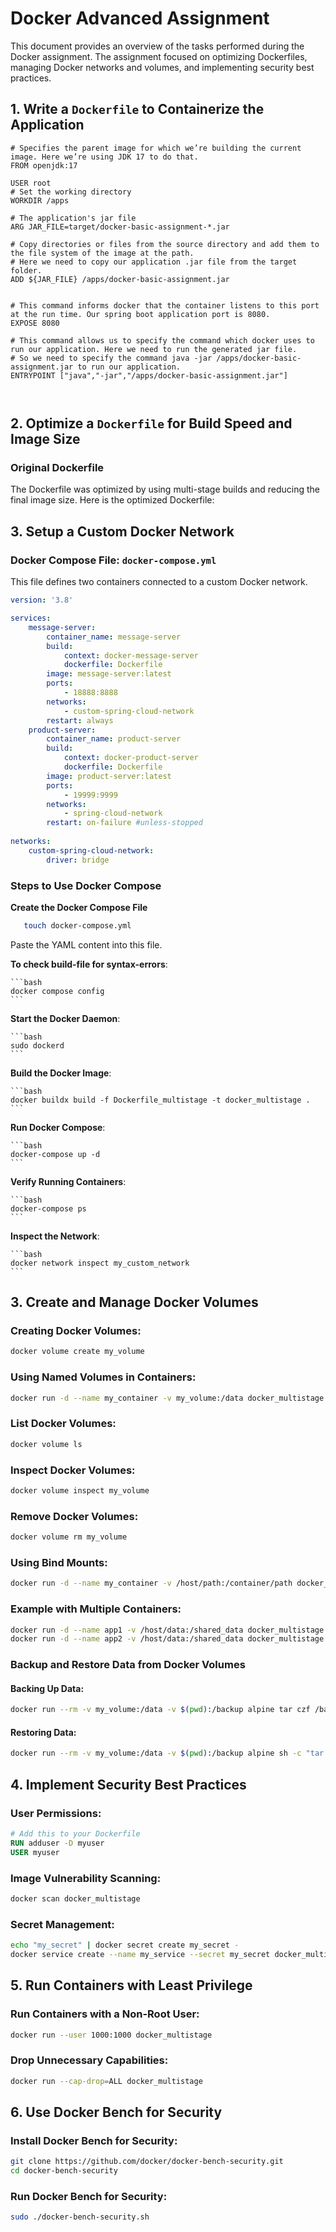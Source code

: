 # Docker Advanced Assignment
This document provides an overview of the tasks performed during the Docker assignment. The assignment focused on optimizing Dockerfiles, managing Docker networks and volumes, and implementing security best practices.


## 1. Write a `Dockerfile` to Containerize the Application

```
# Specifies the parent image for which we’re building the current image. Here we’re using JDK 17 to do that.
FROM openjdk:17

USER root
# Set the working directory
WORKDIR /apps

# The application's jar file
ARG JAR_FILE=target/docker-basic-assignment-*.jar

# Copy directories or files from the source directory and add them to the file system of the image at the path. 
# Here we need to copy our application .jar file from the target folder.
ADD ${JAR_FILE} /apps/docker-basic-assignment.jar


# This command informs docker that the container listens to this port at the run time. Our spring boot application port is 8080.
EXPOSE 8080

# This command allows us to specify the command which docker uses to run our application. Here we need to run the generated jar file. 
# So we need to specify the command java -jar /apps/docker-basic-assignment.jar to run our application.
ENTRYPOINT ["java","-jar","/apps/docker-basic-assignment.jar"]



```


## 2. Optimize a `Dockerfile` for Build Speed and Image Size

### **Original Dockerfile**

The Dockerfile was optimized by using multi-stage builds and reducing the final image size. Here is the optimized Dockerfile:

   
   
## 3. Setup a Custom Docker Network

### **Docker Compose File: `docker-compose.yml`**
This file defines two containers connected to a custom Docker network.

```yaml
version: '3.8'

services:
    message-server:
        container_name: message-server
        build:
            context: docker-message-server
            dockerfile: Dockerfile
        image: message-server:latest 
        ports:
            - 18888:8888
        networks: 
            - custom-spring-cloud-network
        restart: always
    product-server:
        container_name: product-server
        build:
            context: docker-product-server
            dockerfile: Dockerfile
        image: product-server:latest
        ports:
            - 19999:9999
        networks:
            - spring-cloud-network
        restart: on-failure #unless-stopped
        
networks: 
    custom-spring-cloud-network:
        driver: bridge
```


### **Steps to Use Docker Compose**

**Create the Docker Compose File**

```bash
   touch docker-compose.yml
 ```
 Paste the YAML content into this file.
 
 **To check build-file for syntax-errors**:

    ```bash
    docker compose config
    ```

**Start the Docker Daemon**:

    ```bash
    sudo dockerd
    ```
 **Build the Docker Image**:
 
    ```bash
    docker buildx build -f Dockerfile_multistage -t docker_multistage .
    ```
**Run Docker Compose**:

    ```bash
    docker-compose up -d
    ```

**Verify Running Containers**:

    ```bash
    docker-compose ps
    ```

**Inspect the Network**:

    ```bash
    docker network inspect my_custom_network
    ```

## 3. Create and Manage Docker Volumes

### **Creating Docker Volumes**:
```bash
docker volume create my_volume
```

### **Using Named Volumes in Containers**:
```bash
docker run -d --name my_container -v my_volume:/data docker_multistage
```

### **List Docker Volumes**:
```bash
docker volume ls
```

### **Inspect Docker Volumes**:
```bash
docker volume inspect my_volume
```

### **Remove Docker Volumes**:
```bash
docker volume rm my_volume
```

### **Using Bind Mounts**:
```bash
docker run -d --name my_container -v /host/path:/container/path docker_multistage
```

### **Example with Multiple Containers**:
```bash
docker run -d --name app1 -v /host/data:/shared_data docker_multistage
docker run -d --name app2 -v /host/data:/shared_data docker_multistage
```

### **Backup and Restore Data from Docker Volumes**

#### **Backing Up Data**:
```bash
docker run --rm -v my_volume:/data -v $(pwd):/backup alpine tar czf /backup/backup.tar.gz -C /data .
```

#### **Restoring Data**:
```bash
docker run --rm -v my_volume:/data -v $(pwd):/backup alpine sh -c "tar xzf /backup/backup.tar.gz -C /data"
```

## 4. Implement Security Best Practices

### **User Permissions**:
```Dockerfile
# Add this to your Dockerfile
RUN adduser -D myuser
USER myuser
```

### **Image Vulnerability Scanning**:
```bash
docker scan docker_multistage
```

### **Secret Management**:
```bash
echo "my_secret" | docker secret create my_secret -
docker service create --name my_service --secret my_secret docker_multistage
```

## 5. Run Containers with Least Privilege

### **Run Containers with a Non-Root User**:
```bash
docker run --user 1000:1000 docker_multistage
```

### **Drop Unnecessary Capabilities**:
```bash
docker run --cap-drop=ALL docker_multistage
```

## 6. Use Docker Bench for Security

### **Install Docker Bench for Security**:
```bash
git clone https://github.com/docker/docker-bench-security.git
cd docker-bench-security
```

### **Run Docker Bench for Security**:
```bash
sudo ./docker-bench-security.sh
```
